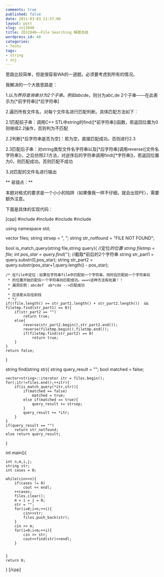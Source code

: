 ```yaml
---
comments: true
published: false
date: 2011-03-03 21:57:08
layout: post
slug: zoj2840
title: ZOJ2840——File Searching 解题总结
wordpress_id: 48
categories:
- Techs
tags:
- string
- zoj
---
```


思路比较简单，但是很容易WA的一道题。必须要考虑到所有的情况。




我解决的一个大致思路是：




1.以*为界将查询串分为2个子串。例如abc*de，则分为abc,de 2个子串——在此表示为[*前字符串][*后字符串]




2.遍历所有文件名，对每个文件名进行匹配判断。具体匹配方法如下：




2.1匹配前子串：调用C++ STL中string的find([*前字符串])函数，若返回位置为0则继续2.2操作，否则判为不匹配




2.2判断[*后字符串是否为空]：若为空，直接匹配成功，否则进行2.3




2.3匹配后子串：对string类型文件名字符串以及[*后字符串]调用reverse([文件名字符串])，之后仿照2.1方法，对逆序后的字符串调用find([*字符串])，若返回位置为0，则匹配成功。否则匹配不成功




3.对匹配的文件名进行输出





** 易错点：**




本题对格式的要求是一个小小的陷阱（如果像我一样不仔细，就会出现PE），需要额外注意。




下面是具体的实现代码：



<!-- more -->

[cpp]
#include <iostream>
#include <string>
#include <vector>
#include <algorithm>

using namespace std;

vector<string> files;
string strsep = ", ";
string str_notfound = "FILE NOT FOUND";

bool is_match_query(string file,string query){
	//定位*的位置
	string filetmp = file;
	int pos_star = query.find('*');
	//截取*前后的2个字符串
	string str_part1 = query.substr(0,pos_star);
	string str_part2 = query.substr(pos_star+1,query.length() - pos_star);

	/* 在file中定位：如果在字符串file中匹配前一个字符串，同时在匹配前一个字符串后
	 * 的位置开始匹配后一个字符串则匹配成功。===>这种方法有纰漏！！
	 * 漏洞实例：abcdef  ab*cde -->匹配成功
	 *
	 * 应该是从后往前找
	 * */
	if((file.length() >= str_part1.length() + str_part2.length())  && filetmp.find(str_part1) == 0){
		if(str_part2 == "")
			return true;
		else{
			reverse(str_part2.begin(),str_part2.end());
			reverse(filetmp.begin(),filetmp.end());
			if(filetmp.find(str_part2) == 0)
				return true;
		}
	}
	return false;

}


string find(string str){
	string query_result = "";
	bool matched = false;

	vector<string>::iterator itr = files.begin();
	for(;itr!=files.end();++itr){
		if(is_match_query(*itr,str)){
			if(matched == false)
				matched = true;
			else if(matched == true){
				query_result += strsep;
			}
			query_result += *itr;
		}
	}
	if(query_result == "")
		return str_notfound;
	else return query_result;
}

int main(){

	int n,m,i,j;
	string str;
	int cases = 0;

	while(cin>>n){
		if(cases != 0)
			cout << endl;
		++cases;
		files.clear();
		m = i = j = 0;
		str = "";
		for(i=0;i<n;++i){
			cin>>str;
			files.push_back(str);
		}
		cin >> m;
		for(i=0;i<m;++i){
			cin >> str;
			cout<<find(str)<<endl;
		}


	}
	return 0;
}
[/cpp] 
